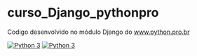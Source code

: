 # curso_Django_pythonpro

Codigo desenvolvido no módulo Django do www.python.pro.br

[![Python 3](https://pyup.io/repos/github/Cicerossoares/curso_Django_pythonpro/python-3-shield.svg)](https://pyup.io/repos/github/Cicerossoares/curso_Django_pythonpro/)
[![Python 3](https://pyup.io/repos/github/Cicerossoares/curso_Django_pythonpro/python-3-shield.svg)](https://pyup.io/repos/github/Cicerossoares/curso_Django_pythonpro/)
